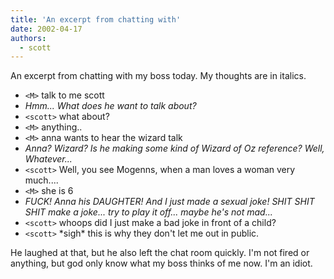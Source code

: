 ```yaml
---
title: 'An excerpt from chatting with'
date: 2002-04-17
authors:
  - scott
---
```


An excerpt from chatting with my boss today. My thoughts are in italics.

- `<M>` talk to me scott
- _Hmm... What does he want to talk about?_
- `<scott>` what about?
- `<M>` anything..
- `<M>` anna wants to hear the wizard talk
- _Anna? Wizard? Is he making some kind of Wizard of Oz reference? Well, Whatever..._
- `<scott>` Well, you see Mogenns, when a man loves a woman very much....
- `<M>` she is 6
- _FUCK! Anna his DAUGHTER! And I just made a sexual joke! SHIT SHIT SHIT make a joke... try to play it off... maybe he's not mad..._
- `<scott>` whoops did I just make a bad joke in front of a child?
- `<scott>` \*sigh\* this is why they don't let me out in public.

He laughed at that, but he also left the chat room quickly. I'm not fired or anything, but god only know what my boss thinks of me now. I'm an idiot.
